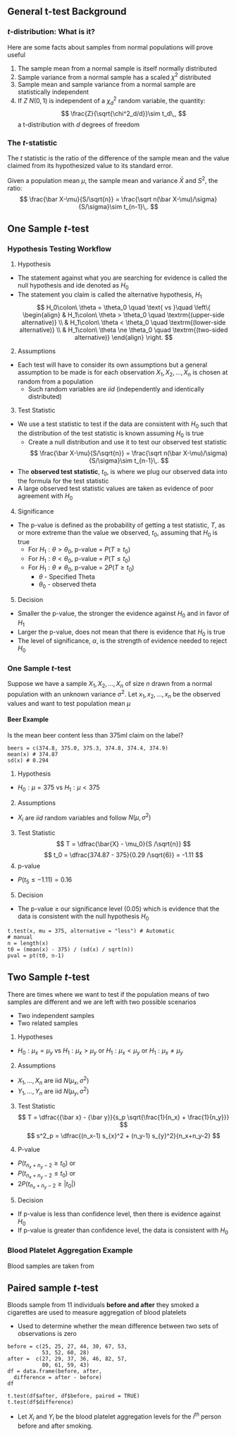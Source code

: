 ## General t-test Background
### $t$-distribution: What is it?
Here are some facts about samples from normal populations will prove useful
1. The sample mean from a normal sample is itself normally distributed
2. Sample variance from a normal sample has a scaled $\chi^2$ distributed
3. Sample mean and sample variance from a normal sample are statistically independent
4. If $Z ~ N(0,1)$ is independent of a $\chi^2_d$ random variable, the quantity:
$$
\frac{Z}{\sqrt{\chi^2_d/d}}\sim t_d\,,
$$
a t-distribution with $d$ degrees of freedom

### The $t$-statistic
The $t$ statistic is the ratio of the difference of the sample mean and the value claimed from its hypothesized value to its standard error. 

Given a population mean $\mu$, the sample mean and variance $\bar{X}$ and $S^2$, the ratio:
$$
\frac{\bar X-\mu}{S/\sqrt{n}} = \frac{\sqrt n(\bar X-\mu)/\sigma}{S/\sigma}\sim t_{n-1}\,.
$$

## One Sample $t$-test
### Hypothesis Testing Workflow
1. Hypothesis
- The statement against what you are searching for evidence is called the null hypothesis and ide denoted as $H_0$
- The statement you claim is called the alternative hypothesis, $H_1$
$$
H_0\colon\ \theta = \theta_0 \quad \text{ vs }\quad \left\{
\begin{align}
& H_1\colon\ \theta > \theta_0 \quad \textrm{(upper-side alternative)}  \\
& H_1\colon\ \theta < \theta_0 \quad \textrm{(lower-side alternative)} \\
& H_1\colon\ \theta \ne \theta_0 \quad \textrm{(two-sided alternative)}
\end{align}
\right.
$$
2. Assumptions
- Each test will have to consider its own assumptions but a general assumption to be made is for each observation $X_1, X_2, ..., X_n$ is chosen at random from a population
	- Such random variables are *iid* (independently and identically distributed)
3. Test Statistic
- We use a test statistic to test if the data are consistent with $H_0$ such that the distribution of the test statistic is known assuming $H_0$ is true
	- Create a null distribution and use it to test our observed test statistic
$$
\frac{\bar X-\mu}{S/\sqrt{n}} = \frac{\sqrt n(\bar X-\mu)/\sigma}{S/\sigma}\sim t_{n-1}\,.
$$
- The **observed test statistic**, $t_0$, is where we plug our observed data into the formula for the test statistic
- A large observed test statistic values are taken as evidence of poor agreement with $H_0$
4. Significance
- The p-value is defined as the probability of getting a test statistic, $T$, as or more extreme than the value we observed, $t_0$, assuming that $H_0$ is true
	- For $H_1: \theta > \theta_0$, p-value = $P(T \geq t_0)$
	- For $H_1: \theta < \theta_0$, p-value = $P(T \leq t_0)$
	- For $H_1: \theta \neq \theta_0$, p-value = $2P(T \geq t_0)$
		- $\theta$ - Specified Theta
		- $\theta_0$ - observed theta
5. Decision
- Smaller the p-value, the stronger the evidence against $H_0$ and in favor of $H_1$
- Larger the p-value, does not mean that there is evidence that $H_0$ is true
- The level of significance, $\alpha$, is the strength of evidence needed to reject $H_0$

### One Sample $t$-test
Suppose we have a sample $X_1, X_2, ..., X_n$ of size $n$ drawn from a normal population with an unknown variance $\sigma^2$. Let $x_1, x_2, ..., x_n$ be the observed values and want to test population mean $\mu$
#### Beer Example
Is the mean beer content less than 375ml claim on the label?
```
beers = c(374.8, 375.0, 375.3, 374.8, 374.4, 374.9)
mean(x) # 374.87
sd(x) # 0.294
```
1. Hypothesis
- $H_0 : \mu = 375$ vs $H_1: \mu < 375$
2. Assumptions
- $X_i$ are *iid* random variables and follow $N(\mu,\sigma^2)$
3. Test Statistic
$$
T = \dfrac{\bar{X} - \mu_0}{S /\sqrt{n}}
$$
$$
t_0 = \dfrac{374.87 - 375}{0.29 /\sqrt{6}} = -1.11
$$
4. p-value 
- $P(t_5 \leq -1.11) = 0.16$
5. Decision
- The p-value $\geq$ our significance level (0.05) which is evidence that the data is consistent with the null hypothesis $H_0$

```
t.test(x, mu = 375, alternative = "less") # Automatic
# manual
n = length(x)
t0 = (mean(x) - 375) / (sd(x) / sqrt(n))
pval = pt(t0, n-1)
``` 
## Two Sample $t$-test
There are times where we want to test if the population means of two samples are different and we are left with two possible scenarios
- Two independent samples
- Two related samples

1. Hypotheses
- $H_0 : \mu_x = \mu_y$ vs $H_1 : \mu_x > \mu_y$ or $H_1 : \mu_x < \mu_y$ or $H_1 : \mu_x \neq \mu_y$  
2. Assumptions
- $X_1, ..., X_n$ are iid $N(\mu_x,\sigma^2)$
- $Y_1,...,Y_n$ are iid $N(\mu_y, \sigma^2)$
3. Test Statistic
$$
T = \dfrac{{\bar x} - {\bar y}}{s_p \sqrt{\frac{1}{n_x} + \frac{1}{n_y}}}
$$
$$
s^2_p = \dfrac{(n_x-1) s_{x}^2 + (n_y-1) s_{y}^2}{n_x+n_y-2}
$$

4. P-value
- $P(t_{n_x+n_y-2}\ge t_0)$ or
- $P(t_{n_x+n_y-2}\leq t_0)$ or
- $2P(t_{n_x+n_y-2}\ge |t_0|)$
5. Decision
- If p-value is less than confidence level, then there is evidence against $H_0$
- If p-value is greater than confidence level, the data is consistent with $H_0$
### Blood Platelet Aggregation Example
Blood samples are taken from 

## Paired sample $t$-test
Bloods sample from 11 individuals **before and after** they smoked a cigarettes are used to measure aggregation of blood platelets
- Used to determine whether the mean difference between two sets of observations is zero
```
before = c(25, 25, 27, 44, 30, 67, 53, 
           53, 52, 60, 28)
after =  c(27, 29, 37, 36, 46, 82, 57, 
           80, 61, 59, 43)
df = data.frame(before, after,
  difference = after - before)
df

t.test(df$after, df$before, paired = TRUE)
t.test(df$difference)
```

- Let $X_i$ and $Y_i$ be the blood platelet aggregation levels for the $i^{th}$ person before and after smoking.